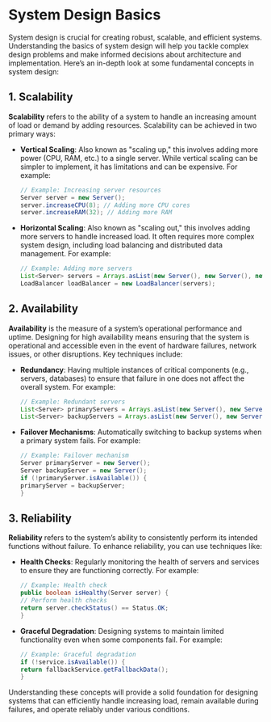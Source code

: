 # System Design Basics

System design is crucial for creating robust, scalable, and efficient systems. Understanding the basics of system design will help you tackle complex design problems and make informed decisions about architecture and implementation. Here’s an in-depth look at some fundamental concepts in system design:

## 1. Scalability

**Scalability** refers to the ability of a system to handle an increasing amount of load or demand by adding resources. Scalability can be achieved in two primary ways:

- **Vertical Scaling**: Also known as "scaling up," this involves adding more power (CPU, RAM, etc.) to a single server. While vertical scaling can be simpler to implement, it has limitations and can be expensive. For example:
  ```java
  // Example: Increasing server resources
  Server server = new Server();
  server.increaseCPU(8); // Adding more CPU cores
  server.increaseRAM(32); // Adding more RAM
  ```

- **Horizontal Scaling**: Also known as "scaling out," this involves adding more servers to handle increased load. It often requires more complex system design, including load balancing and distributed data management. For example:
  ```java
  // Example: Adding more servers
  List<Server> servers = Arrays.asList(new Server(), new Server(), new Server());
  LoadBalancer loadBalancer = new LoadBalancer(servers);
  ```

## 2. Availability

**Availability** is the measure of a system’s operational performance and uptime. Designing for high availability means ensuring that the system is operational and accessible even in the event of hardware failures, network issues, or other disruptions. Key techniques include:

- **Redundancy**: Having multiple instances of critical components (e.g., servers, databases) to ensure that failure in one does not affect the overall system. For example:
  ```java
  // Example: Redundant servers
  List<Server> primaryServers = Arrays.asList(new Server(), new Server());
  List<Server> backupServers = Arrays.asList(new Server(), new Server());
  ```

- **Failover Mechanisms**: Automatically switching to backup systems when a primary system fails. For example:
  ```java
  // Example: Failover mechanism
  Server primaryServer = new Server();
  Server backupServer = new Server();
  if (!primaryServer.isAvailable()) {
  primaryServer = backupServer;
  }
  ```

## 3. Reliability

**Reliability** refers to the system’s ability to consistently perform its intended functions without failure. To enhance reliability, you can use techniques like:

- **Health Checks**: Regularly monitoring the health of servers and services to ensure they are functioning correctly. For example:
  ```java
  // Example: Health check
  public boolean isHealthy(Server server) {
  // Perform health checks
  return server.checkStatus() == Status.OK;
  }
  ```

- **Graceful Degradation**: Designing systems to maintain limited functionality even when some components fail. For example:
  ```java
  // Example: Graceful degradation
  if (!service.isAvailable()) {
  return fallbackService.getFallbackData();
  }
  ```

Understanding these concepts will provide a solid foundation for designing systems that can efficiently handle increasing load, remain available during failures, and operate reliably under various conditions.

